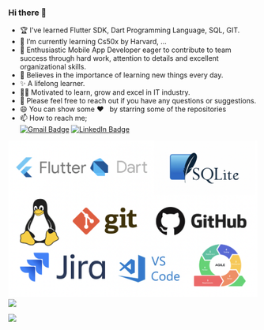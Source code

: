 ### Hi there 👋


-  🏆  I've learned Flutter SDK, Dart Programming Language, SQL, GIT.
-  🌱  I’m currently learning Cs50x by Harvard, ...
-  👯  Enthusiastic Mobile App Developer eager to contribute to team success through hard work, attention to details and excellent organizational skills.
-  📝  Believes in the importance of learning new things every day. 
-  ✨  A lifelong learner. 
-  👨‍💻  Motivated to learn, grow and excel in IT industry.
-  💬 Please feel free to reach out if you have any questions or suggestions.
-  😄 You can show some   ❤️  &nbsp; by starring some of the repositories
-  📫 How to reach me;<br>
[![Gmail Badge](https://img.shields.io/badge/Gmail-D14836?style=for-the-badge&logo=gmail&logoColor=white)](https://mail.google.com/mail/u/0/?hl=tr&tf=cm&fs=1&to=islamoktay34@gmail.com)
[![LinkedIn Badge](https://img.shields.io/badge/LinkedIn-0077B5?style=for-the-badge&logo=linkedin&logoColor=white)](https://www.linkedin.com/in/ahmetislamoktay/)

<img src="https://github.com/islamoktay/islamoktay/blob/main/ss.png?raw=true">
<img align="center" src="https://github-readme-stats.vercel.app/api/top-langs/?username=islamoktay&layout=compact&theme=merko" />


![](https://komarev.com/ghpvc/?username=islamoktay)
<br>

